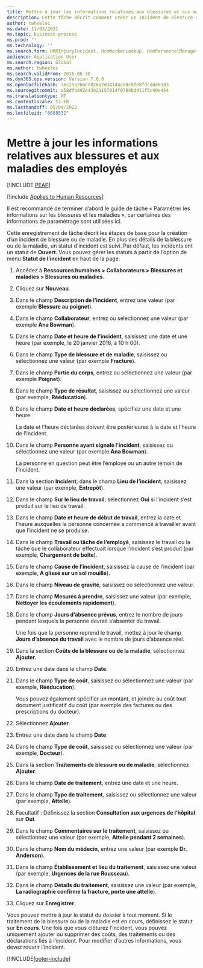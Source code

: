 ```yaml
---
title: Mettre à jour les informations relatives aux blessures et aux maladies des employés
description: Cette tâche décrit comment créer un incident de blessure ou de maladie.
author: twheeloc
ms.date: 11/03/2021
ms.topic: business-process
ms.prod: ''
ms.technology: ''
ms.search.form: HRMInjuryIncident, HcmWorkerLookUp, HcmPersonnelManagementWorkspace
audience: Application User
ms.search.region: Global
ms.author: twheeloc
ms.search.validFrom: 2016-06-30
ms.dyn365.ops.version: Version 7.0.0
ms.openlocfilehash: 36c25626bcc828a2d341d4ce4c9fe8fdcd4e6583
ms.sourcegitcommit: a58dfb892e43921157014f0784bd411f5c40e454
ms.translationtype: HT
ms.contentlocale: fr-FR
ms.lasthandoff: 05/04/2022
ms.locfileid: "8688532"
---
```

# <a name="maintain-employee-injury-and-illness-information"></a>Mettre à jour les informations relatives aux blessures et aux maladies des employés


[!INCLUDE [PEAP](../includes/peap-1.md)]

[!include [Applies to Human Resources](../includes/applies-to-hr.md)]



Il est recommandé de terminer d’abord le guide de tâche « Paramétrer les informations sur les blessures et les maladies », car certaines des informations de paramétrage sont utilisées ici. 



Cette enregistrement de tâche décrit les étapes de base pour la création d’un incident de blessure ou de maladie. En plus des détails de la blessure ou de la maladie, un statut d’incident est suivi. Par défaut, les incidents ont un statut de **Ouvert**. Vous pouvez gérer les statuts à partir de l’option de menu **Statut de l’incident** en haut de la page.

1. Accédez à **Ressources humaines \> Collaborateurs \> Blessures et maladies \> Blessures ou maladies**.
2. Cliquez sur **Nouveau**.
3. Dans le champ **Description de l’incident**, entrez une valeur (par exemple **Blessure au poignet**).
4. Dans le champ **Collaborateur**, entrez ou sélectionnez une valeur (par exemple **Ana Bowman**).
5. Dans le champ **Date et heure de l’incident**, saisissez une date et une heure (par exemple, le 20 janvier 2016, à 10 h 00).
6. Dans le champ **Type de blessure et de maladie**, saisissez ou sélectionnez une valeur (par exemple **Fracture**).
7. Dans le champ **Partie du corps**, entrez ou sélectionnez une valeur (par exemple **Poignet**).
8. Dans le champ **Type de résultat**, saisissez ou sélectionnez une valeur (par exemple, **Rééducation**).
9. Dans le champ **Date et heure déclarées**, spécifiez une date et une heure.

    La date et l’heure déclarées doivent être postérieures à la date et l’heure de l’incident.

10. Dans le champ **Personne ayant signalé l’incident**, saisissez ou sélectionnez une valeur (par exemple **Ana Bowman**).

    La personne en question peut être l’employé ou un autre témoin de l’incident.

11. Dans la section **Incident**, dans le champ **Lieu de l’incident**, saisissez une valeur (par exemple, **Entrepôt**).
12. Dans le champ **Sur le lieu de travail**, sélectionnez **Oui** si l’incident s’est produit sur le lieu de travail.
13. Dans le champ **Date et heure de début de travail**, entrez la date et l’heure auxquelles la personne concernée a commencé à travailler avant que l’incident ne se produise.
14. Dans le champ **Travail ou tâche de l’employé**, saisissez le travail ou la tâche que le collaborateur effectuait lorsque l’incident s’est produit (par exemple, **Chargement de boîte**). 
15. Dans le champ **Cause de l’incident**, saisissez la cause de l’incident (par exemple, **A glissé sur un sol mouillé**).
16. Dans le champ **Niveau de gravité**, saisissez ou sélectionnez une valeur.
17. Dans le champ **Mesures à prendre**, saisissez une valeur (par exemple, **Nettoyer les écoulements rapidement**).
18. Dans le champ **Jours d’absence prévus**, entrez le nombre de jours pendant lesquels la personne devrait s’absenter du travail.

    Une fois que la personne reprend le travail, mettez à jour le champ **Jours d’absence du travail** avec le nombre de jours d’absence réel.

19. Dans la section **Coûts de la blessure ou de la maladie**, sélectionnez **Ajouter**.
20. Entrez une date dans le champ **Date**.
21. Dans le champ **Type de coût**, saisissez ou sélectionnez une valeur (par exemple, **Rééducation**).

    Vous pouvez également spécifier un montant, et joindre au coût tout document justificatif du coût (par exemple des factures ou des prescriptions du docteur).

22. Sélectionnez **Ajouter**.
23. Entrez une date dans le champ **Date**.
24. Dans le champ **Type de coût**, saisissez ou sélectionnez une valeur (par exemple, **Docteur**).
25. Dans la section **Traitements de blessure ou de maladie**, sélectionnez **Ajouter**.
26. Dans le champ **Date de traitement**, entrez une date et une heure.
27. Dans le champ **Type de traitement**, saisissez ou sélectionnez une valeur (par exemple, **Attelle**).
28. Facultatif : Définissez la section **Consultation aux urgences de l’hôpital** sur **Oui**.
29. Dans le champ **Commentaires sur le traitement**, saisissez ou sélectionnez une valeur (par exemple, **Attelle pendant 2 semaines**).
30. Dans le champ **Nom du médecin**, entrez une valeur (par exemple **Dr. Anderson**).
31. Dans le champ **Établissement et lieu du traitement**, saisissez une valeur (par exemple, **Urgences de la rue Rousseau**).
32. Dans le champ **Détails du traitement**, saisissez une valeur (par exemple, **La radiographie confirme la fracture, porte une attelle**).
33. Cliquez sur **Enregistrer**.

Vous pouvez mettre à jour le statut du dossier à tout moment. Si le traitement de la blessure ou de la maladie est en cours, définissez le statut sur **En cours**. Une fois que vous clôturez l’incident, vous pouvez uniquement ajouter ou supprimer des coûts, des traitements ou des déclarations liés à l’incident. Pour modifier d’autres informations, vous devez rouvrir l’incident.

[!INCLUDE[footer-include](../includes/footer-banner.md)]
